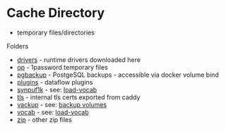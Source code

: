 # Cache Directory
- temporary files/directories

Folders
- [drivers](drivers) - runtime drivers downloaded here
- [op](op) - 1password temporary files
- [pgbackup](pgbackup) - PostgeSQL backups - accessible via docker volume bind
- [plugins](plugins) - dataflow plugins
- [synpuf1k](synpuf1k) - see: [load-vocab](../../docs/2-load/5-load-synpuf1k.md)
- [tls](tls) - internal tls certs exported from caddy
- [vackup](vackup) - see: [backup volumes](../../internal/scripts/backup/volumes/README.md)
- [vocab](vocab) - see: [load-vocab](../../docs/2-load/6-load-vocab.md)
- [zip](zip) - other zip files